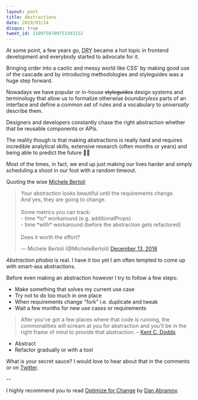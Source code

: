 ```yaml
---
layout: post
title: Abstractions
date: 2019/03/24
disqus: true
tweet_id: 1109750709753393152
---
```


At some point, a few years go, <abbr title="Don't repeat yourself">DRY</abbr> became a hot topic in frontend development and everybody started to advocate for it.

Bringing order into a caotic and messy world like CSS' by making good use of the cascade and by introducing methodologies and styleguides was a huge step forward.

Nowadays we have popular or in-house ~~styleguides~~ design systems and terminology that allow us to formalize otherwise _boundaryless_ parts of an interface and define a common set of rules and a vocabulary to _universally_ describe them.

Designers and developers constantly chase the right abstraction whether that be reusable components or APIs.

The reality though is that making abstractions is really hard and requires incredible analytical skills, extensive research (often months or years) and being able to predict the future 🧙‍♂️

Most of the times, in fact, we end up just making our lives harder and simply scheduling a shoot in our foot with a random timeout.

Quoting the wise [Michele Bertoli](https://twitter.com/MicheleBertoli)

<div class="Copy-embedTweet">
<blockquote class="twitter-tweet" data-link-color="#008000"><p lang="en" dir="ltr">Your abstraction looks beautiful until the requirements change.<br>And yes, they are going to change.<br><br>Some metrics you can track:<br>- time *to* workaround (e.g. additionalProps)<br>- time *with* workaround (before the abstraction gets refactored)<br><br>Does it worth the effort?</p>&mdash; Michele Bertoli (@MicheleBertoli) <a href="https://twitter.com/MicheleBertoli/status/1073142067411517440?ref_src=twsrc%5Etfw">December 13, 2018</a></blockquote> <script async src="https://platform.twitter.com/widgets.js" charset="utf-8"></script>
</div>

_Abstraction phobia_ is real. I have it too yet I am often tempted to come up with smart-ass abstractions.

Before even making an abstraction however I try to follow a few steps:

* Make something that solves my current use case
* Try not to do too much in one place
* When requirements change "fork" i.e. duplicate and tweak
* Wait a few months for new use cases or requirements

<blockquote> After you've got a few places where that code is running, the commonalities will scream at you for abstraction and you'll be in the right frame of mind to provide that abstraction. – <a href="https://kentcdodds.com/blog/moist-programming" target="_blank">Kent C. Dodds</a></blockquote>

* Abstract
* Refactor gradually or with a tool

What is your secret sauce? I would love to hear about that in the comments or on [Twitter](https://twitter.com/giuseppegurgone).

--

I highly recommend you to read [Optimize for Change](https://overreacted.io/optimized-for-change/) by [Dan Abramov](https://twitter.com/dan_abramov).
